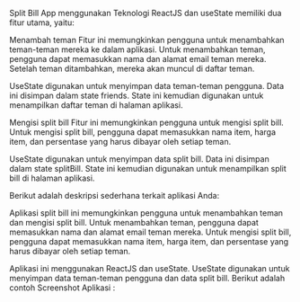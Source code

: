Split Bill App menggunakan Teknologi ReactJS dan useState memiliki dua fitur utama, yaitu:

Menambah teman
Fitur ini memungkinkan pengguna untuk menambahkan teman-teman mereka ke dalam aplikasi. Untuk menambahkan teman, pengguna dapat memasukkan nama dan alamat email teman mereka. Setelah teman ditambahkan, mereka akan muncul di daftar teman.

UseState digunakan untuk menyimpan data teman-teman pengguna. Data ini disimpan dalam state friends. State ini kemudian digunakan untuk menampilkan daftar teman di halaman aplikasi.

Mengisi split bill
Fitur ini memungkinkan pengguna untuk mengisi split bill. Untuk mengisi split bill, pengguna dapat memasukkan nama item, harga item, dan persentase yang harus dibayar oleh setiap teman.

UseState digunakan untuk menyimpan data split bill. Data ini disimpan dalam state splitBill. State ini kemudian digunakan untuk menampilkan split bill di halaman aplikasi.

Berikut adalah deskripsi sederhana terkait aplikasi Anda:

Aplikasi split bill ini memungkinkan pengguna untuk menambahkan teman dan mengisi split bill. Untuk menambahkan teman, pengguna dapat memasukkan nama dan alamat email teman mereka. Untuk mengisi split bill, pengguna dapat memasukkan nama item, harga item, dan persentase yang harus dibayar oleh setiap teman.

Aplikasi ini menggunakan ReactJS dan useState. UseState digunakan untuk menyimpan data teman-teman pengguna dan data split bill.
Berikut adalah contoh Screenshot Aplikasi :
